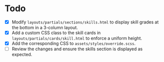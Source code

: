 # Todo

- [x] Modify `layouts/partials/sections/skills.html` to display skill grades at the bottom in a 3-column layout.
- [x] Add a custom CSS class to the skill cards in `layouts/partials/cards/skill.html` to enforce a uniform height.
- [x] Add the corresponding CSS to `assets/styles/override.scss`.
- [ ] Review the changes and ensure the skills section is displayed as expected.

